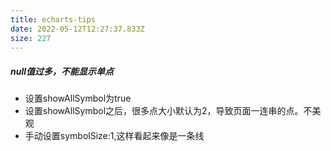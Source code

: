 ```yaml
---
title: echarts-tips
date: 2022-05-12T12:27:37.833Z
size: 227
---
```

##### null值过多，不能显示单点
- 设置showAllSymbol为true
- 设置showAllSymbol之后，很多点大小默认为2，导致页面一连串的点。不美观
- 手动设置symbolSize:1,这样看起来像是一条线

